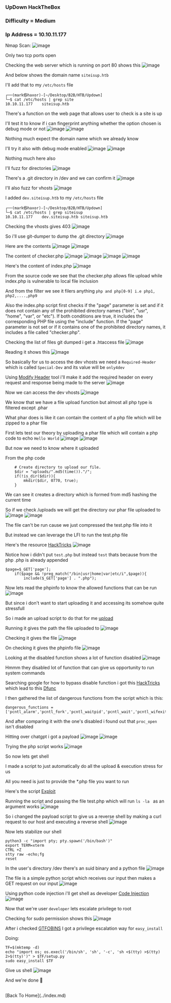 <h3> UpDown HackTheBox </h3>

### Difficulty = Medium

### Ip Address = 10.10.11.177

Nmap Scan:
![image](https://user-images.githubusercontent.com/127159644/224432299-970a1bea-5924-4862-ad50-2622007b746b.png)

Only two tcp ports open 

Checking the web server which is running on port 80 shows this
![image](https://user-images.githubusercontent.com/127159644/224432541-221297d8-5a2b-4ed9-bf7f-4e2b57f45d4f.png)

And below shows the domain name `siteisup.htb`

I'll add that to my `/etc/hosts` file

```
┌──(mark㉿haxor)-[~/Desktop/B2B/HTB/Updown]
└─$ cat /etc/hosts | grep site
10.10.11.177    siteisup.htb
```

There's a function on the web page that allows user to check is a site is up 

I'll test it to know if i can fingerprint anything whether the option chosen is debug mode or not
![image](https://user-images.githubusercontent.com/127159644/224434357-2e5471ed-0fe5-4b19-9dc3-e8f6314094be.png)
![image](https://user-images.githubusercontent.com/127159644/224434500-f4a69762-ff37-460b-a0ab-74fba8c44498.png)

Nothing much expect the domain name which we already know

I'll try it also with debug mode enabled 
![image](https://user-images.githubusercontent.com/127159644/224434661-6860b141-1759-40de-87a0-4c7cb34dbf41.png)
![image](https://user-images.githubusercontent.com/127159644/224434687-7f76a876-7e81-4d74-b95d-a26d4c0f4eaf.png)

Nothing much here also 

I'll fuzz for directories
![image](https://user-images.githubusercontent.com/127159644/224436652-8d204833-fc22-4cc0-ac21-8b78b3b369e8.png)

There's a .git directory in /dev and we can confirm it
![image](https://user-images.githubusercontent.com/127159644/224441793-de13e0cb-b211-41bd-b3c4-f7eaefe42032.png)

I'll also fuzz for vhosts
![image](https://user-images.githubusercontent.com/127159644/224441820-5690914b-2daf-46a1-9370-80e2b4ae5dd0.png)

I added `dev.siteisup.htb` to my `/etc/hosts` file

```
┌──(mark㉿haxor)-[~/Desktop/B2B/HTB/Updown]
└─$ cat /etc/hosts | grep siteisup
10.10.11.177    dev.siteisup.htb siteisup.htb
```

Checking the vhosts gives 403
![image](https://user-images.githubusercontent.com/127159644/224442179-1ad1da39-1875-4974-ae7c-7354f6d60166.png)

So i'll use git-dumper to dump the .git directory 
![image](https://user-images.githubusercontent.com/127159644/224442398-6c40dc1d-077c-42f6-bc9f-b39b0821b2f7.png)

Here are the contents
![image](https://user-images.githubusercontent.com/127159644/224442568-0db1dc31-21c8-4894-96ae-e303767e4ff6.png)
![image](https://user-images.githubusercontent.com/127159644/224442624-64491895-6d3c-498e-b605-10f65d75ad3d.png)

The content of checker.php
![image](https://user-images.githubusercontent.com/127159644/224442942-03e929f7-d240-415f-ba69-fc649d2fb20e.png)
![image](https://user-images.githubusercontent.com/127159644/224442969-b8784c0c-1143-4c5e-af10-21f2df3869d7.png)
![image](https://user-images.githubusercontent.com/127159644/224443004-b91ba34d-75bf-416b-81e0-95df7d2c8d4c.png)
![image](https://user-images.githubusercontent.com/127159644/224443034-3241d735-a162-48dc-b5d9-4933b22fbb21.png)

Here's the content of index.php
![image](https://user-images.githubusercontent.com/127159644/224443081-4d94935a-d38e-416d-8457-172703bd5c77.png)

From the source code we see that the checker.php allows file upload while index.php is vulnerable to local file inclusion

And from the filter we see it filers anything `php and php[0-9] i.e php1, php2,....,php9` 

Also the index.php script first checks if the "page" parameter is set and if it does not contain any of the prohibited directory names ("bin", "usr", "home", "var", or "etc"). If both conditions are true, it includes the corresponding PHP file using the "include" function. If the "page" parameter is not set or if it contains one of the prohibited directory names, it includes a file called "checker.php".

Checking the list of files git dumped i get a .htaccess file
![image](https://user-images.githubusercontent.com/127159644/224446678-4e61fb8c-b127-4435-a4ea-98d51885b748.png)

Reading it shows this
![image](https://user-images.githubusercontent.com/127159644/224446770-bcc16091-6f93-4d84-a4a1-834dd3b719f8.png)

So basically for us to access the dev vhosts we need a `Required-Header` which is called `Special-Dev` and its value will be `only4dev`

Using [Modify Header](https://addons.mozilla.org/en-US/firefox/addon/modify-header-value/) tool i'll make it add the required header on every request and response being made to the server
![image](https://user-images.githubusercontent.com/127159644/224447447-80699647-f5a5-4ad0-a21d-72cf0dcad997.png)

Now we can access the dev vhosts
![image](https://user-images.githubusercontent.com/127159644/224447524-1e8bc941-4823-4b05-893f-29f1ed680998.png)

We know that we have a file upload function but almost all php type is filtered except .phar

What phar does is like it can contain the content of a php file which will be zipped to a phar file

First lets test our theory by uploading a phar file which will contain a php code to echo `Hello World`
![image](https://user-images.githubusercontent.com/127159644/224447909-38317b9e-01ca-48ca-a5fb-fd161a3f7c70.png)
![image](https://user-images.githubusercontent.com/127159644/224447971-edc1b6f7-9d45-4283-ab46-13d3aa3bd58e.png)

But now we need to know where it uploaded

From the php code 

```
	# Create directory to upload our file.
	$dir = "uploads/".md5(time())."/";
	if(!is_dir($dir)){
        mkdir($dir, 0770, true);
    }
```
We can see it creates a directory which is formed from md5 hashing the current time

So if we check /uploads we will get the directory our phar file uploaded to
![image](https://user-images.githubusercontent.com/127159644/224448477-a2fb6f4c-76e7-4917-a0e9-7e372496b620.png)
![image](https://user-images.githubusercontent.com/127159644/224448494-47a3043d-d166-4580-b291-840aa1121546.png)

The file can't be run cause we just compressed the test.php file into it

But instead we can leverage the LFI to run the test.php file

Here's the resource [HackTricks](https://book.hacktricks.xyz/pentesting-web/file-inclusion#phar)
![image](https://user-images.githubusercontent.com/127159644/224450453-be017aa6-4a90-491a-a3cc-8401b259ecb4.png)

Notice how i didn't put `test.php` but instead `test` thats because from the php .php is already appended

```
$page=$_GET['page'];
	if($page && !preg_match("/bin|usr|home|var|etc/i",$page)){
		include($_GET['page'] . ".php");
 ```
 
 Now lets read the phpinfo to know the allowed functions that can be run
 ![image](https://user-images.githubusercontent.com/127159644/224450661-0243739e-353b-4047-a0a9-6bd8b283652e.png)

But since i don't want to start uploading it and accessing its somehow quite stressfull 

So i made an upload script to do that for me [upload](https://github.com/markuched13/markuched13.github.io/blob/main/solvescript/htb/b2b/updown/upload.py)

Running it gives the path the file uploaded to 
![image](https://user-images.githubusercontent.com/127159644/224455284-84bd1b0f-eaaf-4dfd-9cbf-fbc7b6ed1467.png)

Checking it gives the file 
![image](https://user-images.githubusercontent.com/127159644/224455334-354f116c-17fc-46f6-83ef-00a24a694f5d.png)

On checking it gives the phpinfo file
![image](https://user-images.githubusercontent.com/127159644/224455443-92471919-2c2a-42b6-aaae-531040fb072a.png)

Looking at the disabled function shows a lot of function disabled
![image](https://user-images.githubusercontent.com/127159644/224455544-d6a4e6f6-f149-494d-9390-e14c71ef4cb6.png)

Hmmm they disabled lot of function that can give us opportunity to run system commands

Searching google for how to bypass disable function i got this [HackTricks](https://book.hacktricks.xyz/network-services-pentesting/pentesting-web/php-tricks-esp/php-useful-functions-disable_functions-open_basedir-bypass) which lead to this [Dfunc](https://github.com/teambi0s/dfunc-bypasser) 

I then gathered the list of dangerous functions from the script which is this:

```
dangerous_functions = ['pcntl_alarm','pcntl_fork','pcntl_waitpid','pcntl_wait','pcntl_wifexited','pcntl_wifstopped','pcntl_wifsignaled','pcntl_wifcontinued','pcntl_wexitstatus','pcntl_wtermsig','pcntl_wstopsig','pcntl_signal','pcntl_signal_get_handler','pcntl_signal_dispatch','pcntl_get_last_error','pcntl_strerror','pcntl_sigprocmask','pcntl_sigwaitinfo','pcntl_sigtimedwait','pcntl_exec','pcntl_getpriority','pcntl_setpriority','pcntl_async_signals','error_log','system','exec','shell_exec','popen','proc_open','passthru','link','symlink','syslog','ld','mail']
```

And after comparing it with the one's disabled i found out that `proc_open` isn't disabled 

Hitting over chatgpt i got a payload
![image](https://user-images.githubusercontent.com/127159644/224456235-56fcfe24-75ae-4800-8c45-504bbf397ad8.png)
![image](https://user-images.githubusercontent.com/127159644/224456245-ce24841d-2f49-4237-b820-73e88db71c0a.png)

Trying the php script works 
![image](https://user-images.githubusercontent.com/127159644/224456280-bf6aa49f-37ae-4f83-bfb0-3f6f4121027f.png)

So now lets get shell

I made a script to just automatically do all the upload & execution stress for us 

All you need is just to provide the *.php file you want to run

Here's the script [Exploit](https://github.com/markuched13/markuched13.github.io/blob/main/solvescript/htb/b2b/updown/exploit.py)

Running the script and passing the file test.php which will run `ls -la ` as an argument works
![image](https://user-images.githubusercontent.com/127159644/224458031-58b03801-5796-497b-9ed9-65632f4b452b.png)

So i changed the payload script to give us a reverse shell by making a curl request to our host and executing a reverse shell 
![image](https://user-images.githubusercontent.com/127159644/224458309-c26533ea-760a-47d3-9d5f-90319023f770.png)

Now lets stabilize our shell

```
python3 -c "import pty; pty.spawn('/bin/bash')"
export TERM=xterm
CTRL +Z
stty raw -echo;fg
reset
```

In the user's directory /dev there's an suid binary and a python file
![image](https://user-images.githubusercontent.com/127159644/224458942-fd737115-2ddd-47a5-8be5-a88f2ab4ca67.png)

The file is a simple python script which receives our input then makes a GET request on our input
![image](https://user-images.githubusercontent.com/127159644/224459018-ff8d5252-abc5-4247-851f-a1a0e9b004d3.png)

Using python code injection i'll get shell as developer [Code Injection](https://research.cs.wisc.edu/mist/SoftwareSecurityCourse/Chapters/3_8_3-Code-Injections.pdf)
![image](https://user-images.githubusercontent.com/127159644/224459098-fbe91ebb-3b97-442c-bd29-b7fc7d40e04b.png)

Now that we're user `developer` lets escalate privilege to root 

Checking for sudo permission shows this
![image](https://user-images.githubusercontent.com/127159644/224459347-8dce3e39-bee8-4037-9733-7b06bcc75e17.png)

After i checked [GTFOBINS](https://gtfobins.github.io/gtfobins/easy_install/#sudo) I got a privilege escalation way for `easy_install`

Doing:

```
TF=$(mktemp -d)
echo "import os; os.execl('/bin/sh', 'sh', '-c', 'sh <$(tty) >$(tty) 2>$(tty)')" > $TF/setup.py
sudo easy_install $TF
```

Give us shell 
![image](https://user-images.githubusercontent.com/127159644/224459457-34162262-9d26-4b6f-a657-b491e0957ee5.png)


And we're done 🌝

<br>
[Back To Home](../index.md)


